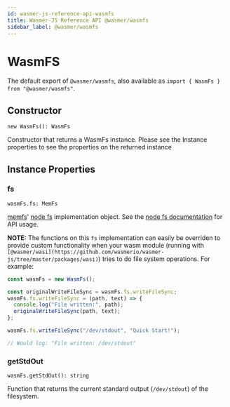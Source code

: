 ```yaml
---
id: wasmer-js-reference-api-wasmfs
title: Wasmer-JS Reference API @wasmer/wasmfs
sidebar_label: @wasmer/wasmfs
---
```


# WasmFS

The default export of `@wasmer/wasmfs`, also available as `import { WasmFs } from "@wasmer/wasmfs"`.

## Constructor

`new WasmFs(): WasmFs`

Constructor that returns a WasmFs instance. Please see the Instance properties to see the properties on the returned instance

## Instance Properties

### fs

`wasmFs.fs: MemFs`

[memfs](https://github.com/streamich/memfs)' [node fs](https://nodejs.org/api/fs.html) implementation object. See the [node fs documentation](https://nodejs.org/api/fs.html) for API usage.

**NOTE:** The functions on this `fs` implementation can easily be overriden to provide custom functionality when your wasm module (running with `[@wasmer/wasi](https://github.com/wasmerio/wasmer-js/tree/master/packages/wasi)`) tries to do file system operations. For example:

```javascript
const wasmFs = new WasmFs();

const originalWriteFileSync = wasmFs.fs.writeFileSync;
wasmFs.fs.writeFileSync = (path, text) => {
  console.log("File written:", path);
  originalWriteFileSync(path, text);
};

wasmFs.fs.writeFileSync("/dev/stdout", "Quick Start!");

// Would log: "File written: /dev/stdout"
```

### getStdOut

`wasmFs.getStdOut(): string`

Function that returns the current standard output (`/dev/stdout`) of the filesystem.
